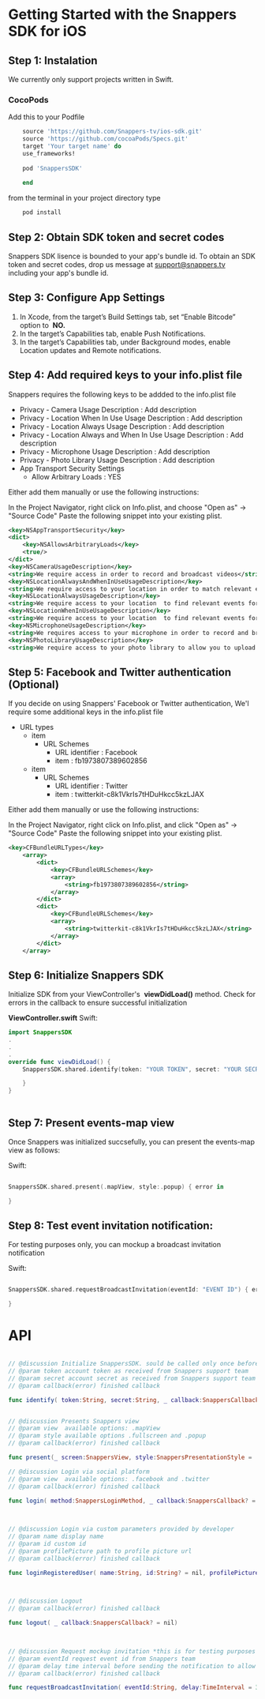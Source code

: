 # Getting Started with the Snappers SDK for iOS

## Step 1: Instalation
We currently only support projects written in Swift.

### CocoPods
Add this to your Podfile 

```ruby
    source 'https://github.com/Snappers-tv/ios-sdk.git'
    source 'https://github.com/cocoaPods/Specs.git'
    target 'Your target name' do
    use_frameworks!
 
    pod 'SnappersSDK'
    
    end
```
from the terminal in your project directory type 
```bash
    pod install
```
## Step 2: Obtain SDK token and secret codes
Snappers SDK lisence is bounded to your app's bundle id.
To obtain an SDK token and secret codes, drop us message at support@snappers.tv including your app's bundle id.

## Step 3: Configure App Settings
1. In Xcode, from the target’s Build Settings tab, set “Enable Bitcode” option to ​ **NO.**
2. In the target’s Capabilities tab, enable Push Notifications.
3. In the target’s Capabilities tab, under Background modes, enable Location updates and Remote notifications.

## Step 4: Add required keys to your info.plist file

Snappers requires the following keys to be addded to the info.plist file

- Privacy - Camera Usage Description : Add description
- Privacy - Location When In Use Usage Description : Add description
- Privacy - Location Always Usage Description : Add description
- Privacy - Location Always and When In Use Usage Description : Add description
- Privacy - Microphone Usage Description : Add description
- Privacy - Photo Library Usage Description : Add description
- App Transport Security Settings
	* Allow Arbitrary Loads : YES
	
Either add them manually or use the following instructions:

In the Project Navigator, right click on Info.plist, and choose "Open as" → "Source Code"
Paste the following snippet into your existing plist.
```xml
<key>NSAppTransportSecurity</key>
<dict>
	<key>NSAllowsArbitraryLoads</key>
	<true/>
</dict>
<key>NSCameraUsageDescription</key>
<string>We require access in order to record and broadcast videos</string>
<key>NSLocationAlwaysAndWhenInUseUsageDescription</key>
<string>We require access to your location in order to match relevant events for your location</string>
<key>NSLocationAlwaysUsageDescription</key>
<string>We require access to your location  to find relevant events for you and to validate users content origin</string>
<key>NSLocationWhenInUseUsageDescription</key>
<string>We require access to your location  to find relevant events for you and to validate users content origin</string>
<key>NSMicrophoneUsageDescription</key>
<string>We requires access to your microphone in order to record and broadcast videos</string>
<key>NSPhotoLibraryUsageDescription</key>
<string>We require access to your photo library to allow you to upload prerecorded videos</string>   
```

## Step 5: Facebook and Twitter authentication (Optional)
If you decide on using Snappers' Facebook or Twitter authentication, We'l require some additional keys in the info.plist file

- URL types
	* item
		- URL Schemes
			- URL identifier : Facebook
			- item : fb1973807389602856
	* item
		- URL Schemes
			- URL identifier : Twitter
			- item : twitterkit-c8k1VkrIs7tHDuHkcc5kzLJAX


Either add them manually or use the following instructions:

In the Project Navigator, right click on Info.plist, and click "Open as" → "Source Code"
Paste the following snippet into your existing plist.
```xml   
<key>CFBundleURLTypes</key>
    <array>
        <dict>
            <key>CFBundleURLSchemes</key>
            <array>
                <string>fb1973807389602856</string>
            </array>
        </dict>
        <dict>
            <key>CFBundleURLSchemes</key>
            <array>
                <string>twitterkit-c8k1VkrIs7tHDuHkcc5kzLJAX</string>
            </array>
        </dict>
    </array>
```
## Step 6: Initialize Snappers SDK
Initialize SDK from your ViewController's ​ **viewDidLoad()​ ​** method​.
Check for errors in the callback to ensure successful initialization

**​ViewController.swift**
Swift:
```swift
import SnappersSDK
.
.
.
override func viewDidLoad() {
    SnappersSDK.shared.identify(token: "YOUR TOKEN", secret: "YOUR SECRET") { error in

    }
}
   
```
## Step 7: Present events-map view
Once Snappers was initialized succsefully, you can present the events-map view as follows:

Swift:
```swift

SnappersSDK.shared.present(.mapView, style:.popup) { error in

}

```

## Step 8: Test event invitation notification:
For testing purposes only, you can mockup a broadcast invitation notification

Swift:
```swift

SnappersSDK.shared.requestBroadcastInvitation(eventId: "EVENT ID") { error in

}

```

# API

```swift

// @discussion Initialize SnappersSDK. sould be called only once before any other SDK calls
// @param token account token as received from Snappers support team
// @param secret account secret as received from Snappers support team
// @param callback(error) finished callback

func identify( token:String, secret:String, _ callback:SnappersCallback? = nil)

```

```swift

// @discussion Presents Snappers view
// @param view  available options: .mapView
// @param style available options .fullscreen and .popup
// @param callback(error) finished callback

func present(_ screen:SnappersView, style:SnappersPresentationStyle = .fullscreen, _ callback:SnappersCallback?  = nil)

```

```swift
// @discussion Login via social platform
// @param view  available options: .facebook and .twitter
// @param callback(error) finished callback

func login( method:SnappersLoginMethod, _ callback:SnappersCallback? = nil)
	
```

```swift

// @discussion Login via custom parameters provided by developer
// @param name display name
// @param id custom id 
// @param profilePicture path to profile picture url
// @param callback(error) finished callback

func loginRegisteredUser( name:String, id:String? = nil, profilePicture:String? = nil, _ callback:SnappersCallback? = nil) {
	
```

```swift

// @discussion Logout
// @param callback(error) finished callback

func logout( _ callback:SnappersCallback? = nil) 
	
```

```swift

// @discussion Request mockup invitation *this is for testing purposes only*
// @param eventId request event id from Snappers team
// @param delay time interval before sending the notification to allow tester to close application
// @param callback(error) finished callback

func requestBroadcastInvitation( eventId:String, delay:TimeInterval = 3, _ callback:SnappersCallback?) 

```




